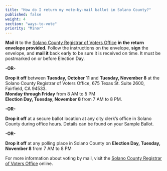 ```yaml
---
title: "How do I return my vote-by-mail ballot in Solano County?"
published: false
weight: 4
section: "ways-to-vote"
priority: "Minor"
---
```


**Mail it** to the [Solano County Registrar of Voters Office](#section-election-office-contact) **in the return envelope provided.** Follow the instructions on the envelope, **sign** the envelope, and **mail it** back early to be sure it is received on time. It must be postmarked on or before Election Day.  

  **-OR-**  
  
**Drop it off** between **Tuesday, October 11** and **Tuesday, November 8** at the Solano County Registrar of Voters Office, 675 Texas St. Suite 2600, Fairfield, CA 94533.  
**Monday through Friday** from 8 AM to 5 PM  
**Election Day, Tuesday, November 8** from 7 AM to 8 PM.  

  **-OR-**  

**Drop it off** at a secure ballot location at any city clerk’s office in Solano County during office hours. Details can be found on your Sample Ballot.  

  **-OR-**  
  
**Drop it off** at any polling place in Solano County on **Election Day, Tuesday, November 8** from 7 AM to 8 PM  

For more information about voting by mail, visit the [Solano County Registrar of Voters Office](http://www.solanocounty.com/depts/rov/voting_by_mail/default.asp) online.  
